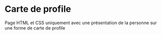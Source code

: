 # Carte de profile

Page HTML et CSS uniquement avec une présentation de la personne sur une forme de carte de profile
